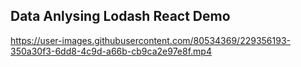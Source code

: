 ## Data Anlysing Lodash React Demo

https://user-images.githubusercontent.com/80534369/229356193-350a30f3-6dd8-4c9d-a66b-cb9ca2e97e8f.mp4

